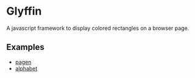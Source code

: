 Glyffin
=======

A javascript framework to display colored rectangles on a browser page.

Examples
--------

+   [pagen](https://cdn.rawgit.com/wehjin/glyffin2/234a524412115cc73f162f7145585719e5d3b09f/demo/pagen.html)
+   [alphabet](https://cdn.rawgit.com/wehjin/glyffin2/234a524412115cc73f162f7145585719e5d3b09f/demo/alphabet.html)
